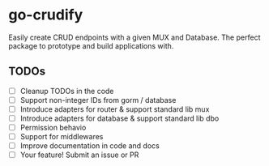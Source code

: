 # go-crudify

Easily create CRUD endpoints with a given MUX and Database. The perfect package to prototype and build applications with.

## TODOs

- [ ] Cleanup TODOs in the code
- [ ] Support non-integer IDs from gorm / database
- [ ] Introduce adapters for router & support standard lib mux
- [ ] Introduce adapters for database & support standard lib dbo
- [ ] Permission behavio
- [ ] Support for middlewares
- [ ] Improve documentation in code and docs
- [ ] Your feature! Submit an issue or PR
